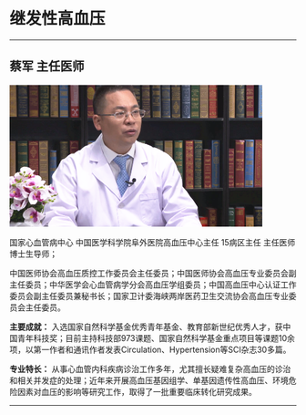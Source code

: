# 继发性高血压

---

## 蔡军 主任医师

![1679375333856](image/c06_027/1679375333856.png)

国家心血管病中心 中国医学科学院阜外医院高血压中心主任 15病区主任 主任医师 博士生导师；

中国医师协会高血压质控工作委员会主任委员；中国医师协会高血压专业委员会副主任委员；中华医学会心血管病学分会高血压学组委员；中国高血压中心认证工作委员会副主任委员兼秘书长；国家卫计委海峡两岸医药卫生交流协会高血压专业委员会主任委员。


**主要成就：** 入选国家自然科学基金优秀青年基金、教育部新世纪优秀人才，获中国青年科技奖；目前主持科技部973课题、国家自然科学基金重点项目等课题10余项，以第一作者和通讯作者发表Circulation、Hypertension等SCI杂志30多篇。


**专业特长：** 从事心血管内科疾病诊治工作多年，尤其擅长疑难复杂高血压的诊治和相关并发症的处理；近年来开展高血压基因组学、单基因遗传性高血压、环境危险因素对血压的影响等研究工作，取得了一批重要临床转化研究成果。

---
